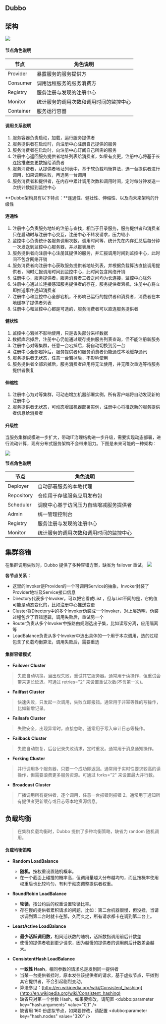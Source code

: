 ## Dubbo ##

## 架构 ##
![](images/dubbo-architecture.jpg)

#### **节点角色说明**
|    节点   |  角色说明 |
| ----------| ------------- |
| Provider  | 暴露服务的服务提供方  |
| Consumer  | 调用远程服务的服务消费方  |
| Registry  | 服务注册与发现的注册中心  |
| Monitor   | 统计服务的调用次数和调用时间的监控中心  |
| Container | 服务运行容器  |

#### **调用关系说明**
1. 服务容器负责启动，加载，运行服务提供者
2. 服务提供者在启动时，向注册中心注册自己提供的服务
3. 服务消费者在启动时，向注册中心订阅自己所需的服务
4. 注册中心返回服务提供者地址列表给消费者，如果有变更，注册中心将基于长连接推送变更数据给消费者
5. 服务消费者，从提供者地址列表中，基于软负载均衡算法，选一台提供者进行调用，如果调用失败，再选另一台调用
6. 服务消费者和提供者，在内存中累计调用次数和调用时间，定时每分钟发送一次统计数据到监控中心

**Dubbo架构具有以下特点：**连通性、健壮性、伸缩性、以及向未来架构的升级性

#### **连通性**
1. 注册中心负责服务地址的注册与查找，相当于目录服务，服务提供者和消费者只在启动时与注册中心交互，注册中心不转发请求，压力较小
2. 监控中心负责统计各服务调用次数，调用时间等，统计先在内存汇总后每分钟一次发送到监控中心服务器，并以报表展示
3. 服务提供者向注册中心注册其提供的服务，并汇报调用时间到监控中心，此时间不包含网络开销
4. 服务消费者向注册中心获取服务提供者地址列表，并根据负载算法直接调用提供者，同时汇报调用时间到监控中心，此时间包含网络开销
5. 注册中心，服务提供者，服务消费者三者之间均为长连接，监控中心除外
6. 注册中心通过长连接感知服务提供者的存在，服务提供者宕机，注册中心将立即推送事件通知消费者
7. 注册中心和监控中心全部宕机，不影响已运行的提供者和消费者，消费者在本地缓存了提供者列表
8. 注册中心和监控中心都是可选的，服务消费者可以直连服务提供者

#### **健状性**
1. 监控中心宕掉不影响使用，只是丢失部分采样数据
2. 数据库宕掉后，注册中心仍能通过缓存提供服务列表查询，但不能注册新服务
3. 注册中心对等集群，任意一台宕掉后，将自动切换到另一台
4. 注册中心全部宕掉后，服务提供者和服务消费者仍能通过本地缓存通讯
5. 服务提供者无状态，任意一台宕掉后，不影响使用
6. 服务提供者全部宕掉后，服务消费者应用将无法使用，并无限次重连等待服务提供者恢复

#### **伸缩性**
1. 注册中心为对等集群，可动态增加机器部署实例，所有客户端将自动发现新的注册中心
2. 服务提供者无状态，可动态增加机器部署实例，注册中心将推送新的服务提供者信息给消费者

#### **升级性**
当服务集群规模进一步扩大，带动IT治理结构进一步升级，需要实现动态部署，进行流动计算，现有分布式服务架构不会带来阻力。下图是未来可能的一种架构：

![](images/dubbo-architecture-future.jpg)

**节点角色说明**

|    节点   |  角色说明 |
| ----------| ------------- |
| Deployer  | 自动部署服务的本地代理  |
| Repository  | 仓库用于存储服务应用发布包  |
| Scheduler  | 调度中心基于访问压力自动增减服务提供者  |
| Admin | 统一管理控制台  |
| Registry  | 服务注册与发现的注册中心  |
| Monitor   | 统计服务的调用次数和调用时间的监控中心  |

## 集群容错 ## 
在集群调用失败时，Dubbo 提供了多种容错方案，缺省为 failover 重试。
![](images/cluster.jpg)

**各节点关系：**
- 这里的Invoker是Provider的一个可调用Service的抽象，Invoker封装了Provider地址及Service接口信息
- Directory代表多个Invoker，可以把它看成List<Invoker> ，但与List不同的是，它的值可能是动态变化的，比如注册中心推送变更
- Cluster将Directory中的多个Invoker伪装成一个Invoker，对上层透明，伪装过程包含了容错逻辑，调用失败后，重试另一个
- Router负责从多个Invoker中按路由规则选出子集，比如读写分离，应用隔离等
- LoadBalance负责从多个Invoker中选出具体的一个用于本次调用，选的过程包含了负载均衡算法，调用失败后，需要重选

#### **集群容错模式**

- **Failover Cluster**
> 失败自动切换，当出现失败，重试其它服务器。通常用于读操作，但重试会带来更长延迟。可通过 retries="2" 来设置重试次数(不含第一次)。

- **Failfast Cluster**
> 快速失败，只发起一次调用，失败立即报错。通常用于非幂等性的写操作，比如新增记录。

- **Failsafe Cluster**
> 失败安全，出现异常时，直接忽略。通常用于写入审计日志等操作。

- **Failback Cluster**
> 失败自动恢复，后台记录失败请求，定时重发。通常用于消息通知操作。

- **Forking Cluster**
> 并行调用多个服务器，只要一个成功即返回。通常用于实时性要求较高的读操作，但需要浪费更多服务资源。可通过 forks="2" 来设置最大并行数。

- **Broadcast Cluster**
> 广播调用所有提供者，逐个调用，任意一台报错则报错 2。通常用于通知所有提供者更新缓存或日志等本地资源信息。

## 负载均衡 ##
> 在集群负载均衡时，Dubbo 提供了多种均衡策略，缺省为 random 随机调用。

#### **负载均衡策略**

- **Random LoadBalance**
	- **随机**，按权重设置随机概率。
	- 在一个截面上碰撞的概率高，但调用量越大分布越均匀，而且按概率使用权重后也比较均匀，有利于动态调整提供者权重。

- **RoundRobin LoadBalance**
	- **轮循**，按公约后的权重设置轮循比率。
	- 存在慢的提供者累积请求的问题，比如：第二台机器很慢，但没挂，当请求调到第二台时就卡在那，久而久之，所有请求都卡在调到第二台上。

- **LeastActive LoadBalance**
	- **最少活跃调用数**，相同活跃数的随机，活跃数指调用前后计数差
	- 使慢的提供者收到更少请求，因为越慢的提供者的调用前后计数差会越大。

- **ConsistentHash LoadBalance**
	- **一致性 Hash**，相同参数的请求总是发到同一提供者
	- 当某一台提供者挂时，原本发往该提供者的请求，基于虚拟节点，平摊到其它提供者，不会引起剧烈变动。
	- 算法参见：[http://en.wikipedia.org/wiki/Consistent_hashing](http://en.wikipedia.org/wiki/Consistent_hashing)
	- 缺省只对第一个参数 Hash，如果要修改，请配置 <dubbo:parameter key="hash.arguments" value="0,1" />
	- 缺省用 160 份虚拟节点，如果要修改，请配置 <dubbo:parameter key="hash.nodes" value="320" />